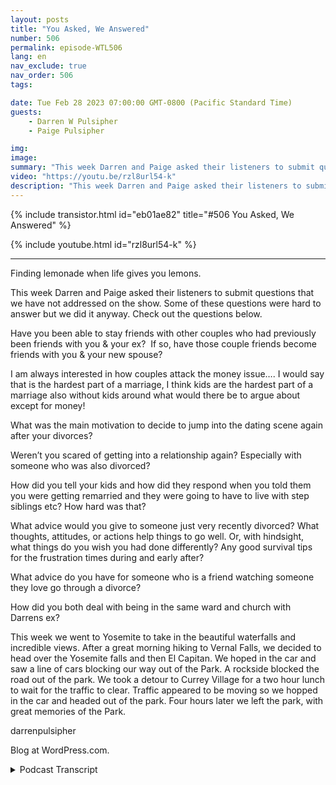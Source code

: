 ```yaml
---
layout: posts
title: "You Asked, We Answered"
number: 506
permalink: episode-WTL506
lang: en
nav_exclude: true
nav_order: 506
tags:

date: Tue Feb 28 2023 07:00:00 GMT-0800 (Pacific Standard Time)
guests:
    - Darren W Pulsipher
    - Paige Pulsipher

img: 
image: 
summary: "This week Darren and Paige asked their listeners to submit questions that we have not addressed on the show. Some of these questions were hard to answer but we did it anyway. Check out the questions below.Have you been able to stay friends with other couples who had previously been friends with you & your ex?  If so, have those couple friends become friends with you & your new spouse?I am always interested in how couples attack the money issue…. I would say that is the hardest part of a marriage, I think kids are the hardest part of a marriage also without kids around what would there be to argue about except for money!What was the main motivation to decide to jump into the dating scene again after your divorces?Weren't you scared of getting into a relationship again? Especially with someone who was also divorced?How did you tell your kids and how did they respond when you told them you were getting remarried and they were going to have to live with step siblings etc? How hard was that?What advice would you give to someone just very recently divorced? What thoughts, attitudes, or actions help things to go well. Or, with hindsight, what things do you wish you had done differently? Any good survival tips for the frustration times during and early after?What advice do you have for someone who is a friend watching someone they love go through a divorce?How did you both deal with being in the same ward and church with Darrens ex?Lemonade Moment of the WeekThis week we went to Yosemite to take in the beautiful waterfalls and incredible views. After a great morning hiking to Vernal Falls, we decided to head over the Yosemite falls and then El Capitan. We hoped in the car and saw a line of cars blocking our way out of the Park. A rockside blocked the road out of the park. We took a detour to Currey Village for a two hour lunch to wait for the traffic to clear. Traffic appeared to be moving so we hopped in the car and headed out of the park. Four hours later we left the park, with great memories of the Park."
video: "https://youtu.be/rzl8url54-k"
description: "This week Darren and Paige asked their listeners to submit questions that we have not addressed on the show. Some of these questions were hard to answer but we did it anyway. Check out the questions below.Have you been able to stay friends with other couples who had previously been friends with you & your ex?  If so, have those couple friends become friends with you & your new spouse?I am always interested in how couples attack the money issue…. I would say that is the hardest part of a marriage, I think kids are the hardest part of a marriage also without kids around what would there be to argue about except for money!What was the main motivation to decide to jump into the dating scene again after your divorces?Weren't you scared of getting into a relationship again? Especially with someone who was also divorced?How did you tell your kids and how did they respond when you told them you were getting remarried and they were going to have to live with step siblings etc? How hard was that?What advice would you give to someone just very recently divorced? What thoughts, attitudes, or actions help things to go well. Or, with hindsight, what things do you wish you had done differently? Any good survival tips for the frustration times during and early after?What advice do you have for someone who is a friend watching someone they love go through a divorce?How did you both deal with being in the same ward and church with Darrens ex?Lemonade Moment of the WeekThis week we went to Yosemite to take in the beautiful waterfalls and incredible views. After a great morning hiking to Vernal Falls, we decided to head over the Yosemite falls and then El Capitan. We hoped in the car and saw a line of cars blocking our way out of the Park. A rockside blocked the road out of the park. We took a detour to Currey Village for a two hour lunch to wait for the traffic to clear. Traffic appeared to be moving so we hopped in the car and headed out of the park. Four hours later we left the park, with great memories of the Park."
---
```


<div>
{% include transistor.html id="eb01ae82" title="#506 You Asked, We Answered" %}

{% include youtube.html id="rzl8url54-k" %}
</div>

---

Finding lemonade when life gives you lemons.

This week Darren and Paige asked their listeners to submit questions that we have not addressed on the show. Some of these questions were hard to answer but we did it anyway. Check out the questions below.

Have you been able to stay friends with other couples who had previously been friends with you & your ex?  If so, have those couple friends become friends with you & your new spouse?

I am always interested in how couples attack the money issue…. I would say that is the hardest part of a marriage, I think kids are the hardest part of a marriage also without kids around what would there be to argue about except for money!

What was the main motivation to decide to jump into the dating scene again after your divorces?

Weren’t you scared of getting into a relationship again? Especially with someone who was also divorced?

How did you tell your kids and how did they respond when you told them you were getting remarried and they were going to have to live with step siblings etc? How hard was that?

What advice would you give to someone just very recently divorced? What thoughts, attitudes, or actions help things to go well. Or, with hindsight, what things do you wish you had done differently? Any good survival tips for the frustration times during and early after?

What advice do you have for someone who is a friend watching someone they love go through a divorce?

How did you both deal with being in the same ward and church with Darrens ex?

This week we went to Yosemite to take in the beautiful waterfalls and incredible views. After a great morning hiking to Vernal Falls, we decided to head over the Yosemite falls and then El Capitan. We hoped in the car and saw a line of cars blocking our way out of the Park. A rockside blocked the road out of the park. We took a detour to Currey Village for a two hour lunch to wait for the traffic to clear. Traffic appeared to be moving so we hopped in the car and headed out of the park. Four hours later we left the park, with great memories of the Park.



darrenpulsipher

Blog at WordPress.com.



<details>
<summary> Podcast Transcript </summary>

<p></p>

</details>
